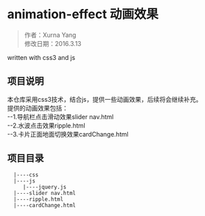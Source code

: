 animation-effect 动画效果
========
>作者：Xurna Yang <br/>
>修改日期：2016.3.13 <br/>

written with css3 and js <br/>

项目说明<br/>
-------
本仓库采用css3技术，结合js，提供一些动画效果，后续将会继续补充。<br/>
   提供的动画效果包括：<br/>
   --1.导航栏点击滑动效果slider nav.html <br/>
   --2.水波点击效果ripple.html  <br/>
   --3.卡片正面地面切换效果cardChange.html <br/>



项目目录<br/>
-------
      |----css  
      |----js 
         |----jquery.js  
      |----slider nav.html  
      |----ripple.html  
      |----cardChange.html  



